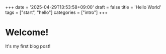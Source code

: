 +++
date = '2025-04-29T13:53:58+09:00'
draft = false
title = 'Hello World'
tags = ["start", "hello"]
categories = ["intro"]
+++

# Welcome!

It's my first blog post!
